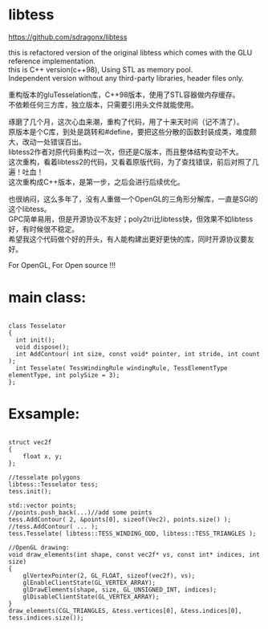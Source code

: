 # libtess

https://github.com/sdragonx/libtess

this is refactored version of the original libtess which comes with the GLU reference implementation.  
this is C++ version(c++98), Using STL as memory pool.  
Independent version without any third-party libraries, header files only.

重构版本的gluTesselation库，C++98版本，使用了STL容器做内存缓存。  
不依赖任何三方库，独立版本，只需要引用头文件就能使用。  

琢磨了几个月，这次心血来潮，重构了代码，用了十来天时间（记不清了）。  
原版本是个C库，到处是跳转和#define，要把这些分散的函数封装成类，难度颇大，改动一处错误百出。  
libtess2作者对原代码重构过一次，但还是C版本，而且整体结构变动不大。  
这次重构，看着libtess2的代码，又看着原版代码，为了查找错误，前后对照了几遍！吐血！  
这次重构成C++版本，是第一步，之后会进行后续优化。  

也很纳闷，这么多年了，没有人重做一个OpenGL的三角形分解库，一直是SGI的这个libtess。  
GPC简单易用，但是开源协议不友好；poly2tri比libtess快，但效果不如libtess好，有时候很不稳定。  
希望我这个代码做个好的开头，有人能构建出更好更快的库，同时开源协议要友好。  

For OpenGL, For Open source !!!  

# main class:
<pre><code>
class Tesselator  
{  
  int init();  
  void dispose();  
  int AddContour( int size, const void* pointer, int stride, int count );  
  int Tesselate( TessWindingRule windingRule, TessElementType elementType, int polySize = 3);  
};
</code></pre>
# Exsample:
<pre><code>
struct vec2f  
{  
    float x, y;  
};  
  
//tesselate polygons
libtess::Tesselator tess;  
tess.init();  

std::vector<Vec2> points;  
//points.push_back(...)//add some points  
tess.AddContour( 2, &points[0], sizeof(Vec2), points.size() );  
//tess.AddContour( ... );  
tess.Tesselate( libtess::TESS_WINDING_ODD, libtess::TESS_TRIANGLES );  
  
//OpenGL drawing:
void draw_elements(int shape, const vec2f* vs, const int* indices, int size)  
{  
    glVertexPointer(2, GL_FLOAT, sizeof(vec2f), vs);  
    glEnableClientState(GL_VERTEX_ARRAY);  
    glDrawElements(shape, size, GL_UNSIGNED_INT, indices);  
    glDisableClientState(GL_VERTEX_ARRAY);  
}  
draw_elements(CGL_TRIANGLES, &tess.vertices[0], &tess.indices[0], tess.indices.size());
</code></pre>
